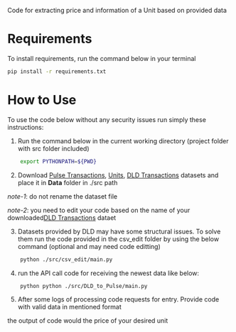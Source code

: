 Code for extracting price and information of a Unit based on provided data

# Requirements
To install requirements, run the command below in your terminal
```bash
pip install -r requirements.txt
```
# How to Use 
To use the code below without any security issues run simply these instructions:
1. Run the command below in the current working directory (project folder with src folder included)

```bash
    export PYTHONPATH=${PWD}
```
2. Download [Pulse Transactions](https://www.dubaipulse.gov.ae/data/dld-transactions/dld_transactions-open), [Units](https://www.dubaipulse.gov.ae/data/dld-registration/dld_units-open), [DLD Transactions](https://dubailand.gov.ae/en/open-data/real-estate-data/#/) datasets and place it in **Data** folder in ./src path 

*note-1*: do not rename the dataset file 

*note-2*: you need to edit your code based on the name of your downloaded[DLD Transactions](https://dubailand.gov.ae/en/open-data/real-estate-data/#/) dataet

3. Datasets provided by DLD may have some structural issues. To solve them run the code provided in the csv_edit folder by using the below command (optional and may need code editting)
```bash
    python ./src/csv_edit/main.py
```

4. run the API call code for receiving the newest data like below:
```bash
    python python ./src/DLD_to_Pulse/main.py
```
5. After some logs of processing code requests for entry. Provide code with valid data in mentioned format

the output of code would the price of your desired unit
